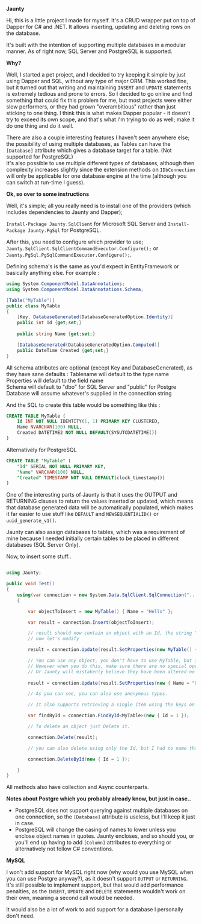 **Jaunty**  
  
Hi, this is a little project I made for myself. It's a CRUD wrapper put on top of Dapper for C# and .NET.
It allows inserting, updating and deleting rows on the database.
  
It's built with the intention of supporting multiple databases in a modular manner.
As of right now, SQL Server and PostgreSQL is supported.
  
**Why?**  
  
Well, I started a pet project, and I decided to try keeping it simple by just using Dapper and SQL, without any type of major ORM.
This worked fine, but it turned out that writing and maintaining `INSERT` and `UPDATE` statements is extremely tedious and prone to errors.
So I decided to go online and find something that could fix this problem for me, but most projects were either slow performers, or they had grown "overambitious" rather than just sticking to one thing.
I think this is what makes Dapper popular - it doesn't try to exceed its own scope, and that's what I'm trying to do as well; make it do one thing and do it well.  

There are also a couple interesting features I haven't seen anywhere else; the possibility of using multiple databases, as Tables can have the `[Database]` attribute which gives a database target for a table. (Not supported for PostgreSQL)  
It's also possible to use multiple different types of databases, although then complexity increases slightly since the extension methods on `IDbConnection` will only be applicable for one database engine at the time (although you can switch at run-time I guess).
  
**Ok, so over to some instructions**  
  
Well, it's simple; all you really need is to install one of the providers (which includes dependencies to Jaunty and Dapper);  
  
`Install-Package Jaunty.SqlClient` for Microsoft SQL Server and `Install-Package Jaunty.PgSql` for PostgreSQL.  
  
After this, you need to configure which provider to use; `Jaunty.SqlClient.SqlClientCommandExecutor.Configure();` or `Jaunty.PgSql.PgSqlCommandExecutor.Configure();`.  
  
Defining schema's is the same as you'd expect in EntityFramework or basically anything else. For example :   
  
```csharp  
using System.ComponentModel.DataAnnotations;
using System.ComponentModel.DataAnnotations.Schema;

[Table("MyTable")]
public class MyTable
{
	[Key, DatabaseGenerated(DatabaseGeneratedOption.Identity)]
	public int Id {get;set;}
		
	public string Name {get;set;}

	[DatabaseGenerated(DatabaseGeneratedOption.Computed)]
	public DateTime Created {get;set;}
}
```
All schema attributes are optional (except Key and DatabaseGenerated), as they have sane defaults : 
Tablename will default to the type name  
Properties will default to the field name  
Schema will default to "dbo" for SQL Server and "public" for Postgre  
Database will assume whatever's supplied in the connection string  


And the SQL to create this table would be something like this :  

```sql  
CREATE TABLE MyTable (
	Id INT NOT NULL IDENTITY(1, 1) PRIMARY KEY CLUSTERED,
	Name NVARCHAR(100) NULL,
	Created DATETIME2 NOT NULL DEFAULT(SYSUTCDATETIME())
)
```

Alternatively for PostgreSQL  

```sql
CREATE TABLE "MyTable" (
    "Id" SERIAL NOT NULL PRIMARY KEY,
	"Name" VARCHAR(100) NULL,
	"Created" TIMESTAMP NOT NULL DEFAULT(clock_timestamp())
)
```

One of the interesting parts of Jaunty is that it uses the OUTPUT and RETURNING clauses to return the values inserted or updated, which means that database generated data will be automatically populated, which makes it far easier to use stuff like `DEFAULT` and `NEWSEQUENTIALID()` or `uuid_generate_v1()`.

Jaunty can also assign databases to tables, which was a requirement of mine because I needed initially certain tables to be placed in different databases (SQL Server Only).

Now, to insert some stuff..

```csharp

using Jaunty;

public void Test()
{
	using(var connection = new System.Data.SqlClient.SqlConnection("..."))
	{

		var objectToInsert = new MyTable() { Name = "Hello" };

		var result = connection.Insert(objectToInsert);

		// result should now contain an object with an Id, the string "Hello" in Name and the current date and time.
		// now let's modify

		result = connection.Update(result.SetProperties(new MyTable() { Name = "Hello after update" }));

		// You can use any object, you don't have to use MyTable, but if you do you'll get static typing for your updates.
		// However when you do this, make sure there are no special operations in the constructor or default values in the class
		// Or Jaunty will mistakenly believe they have been altered no matter what.
		
		result = connection.Update(result.SetProperties(new { Name = "Updated with an anonymous type" });

		// As you can see, you can also use anonymous types.

		// It also supports retrieving a single item using the keys on the object, like so :

		var findById = connection.FindById<MyTable>(new { Id = 1 });

		// To delete an object just Delete it.

		connection.Delete(result);

		// you can also delete using only the Id, but I had to name that one DeleteById in order to not caus ambiguity.

		connection.DeleteById(new { Id = 1 });

	}
}

```

All methods also have collection and Async counterparts.

**Notes about Postgre which you probably already know, but just in case..**

- PostgreSQL does not support querying against multiple databases on one connection, so the `[Database]` attribute is useless, but I'll keep it just in case.  
- PostgreSQL will change the casing of names to lower unless you enclose object names in quotes. Jaunty encloses, and so should you, or you'll end up having to add `[Column]` attributes to everything or alternatively not follow C# conventions.

**MySQL**

I won't add support for MySQL right now (why would you use MySQL when you can use Postgre anyway?), as it doesn't support `OUTPUT` or `RETURNING`.
It's still possible to implement support, but that would add performance penalties, as the `INSERT`, `UPDATE` and `DELETE` statements wouldn't work on their own, meaning a second call would be needed.  

It would also be a lot of work to add support for a database I personally don't need.

